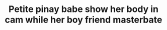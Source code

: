 ---
layout: post
title: Petite pinay babe show her body in cam while her boy friend masterbate
duration: '06:25'
view: 508
rate: 2
video: 'https://flashservice.xvideos.com/embedframe/26110585'
category: 
 - amateur
 - beautiful
 - brunette
 - curvy
 - hd
 - pinay
 - pov
 - student
tags: 
 - pinay-sex
priority: 0.9
changefreq: daily
---